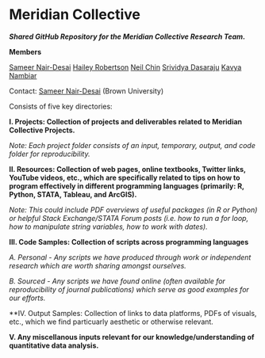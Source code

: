 # Meridian Collective
***Shared GitHub Repository for the Meridian Collective Research Team.***

**Members**

[Sameer Nair-Desai](https://sameernairdesai.wordpress.com/)
[Hailey Robertson](https://www.linkedin.com/in/hailey-robertson/)
[Neil Chin](https://www.linkedin.com/in/neil-chin-3b8822126/)
[Srividya Dasaraju](https://www.linkedin.com/in/srividya-dasaraju-580a05133/)
[Kavya Nambiar](https://www.linkedin.com/in/kavya-nambiar-188591121/)

Contact: [Sameer Nair-Desai](mailto:sameer_nair-desai@brown.edu?subject=[GitHub]%20Source%20Han%20Sans) (Brown University)

Consists of five key directories:

**I.      Projects: Collection of projects and deliverables related to Meridian Collective Projects.**

  *Note: Each project folder consists of an input, temporary, output, and code folder for reproducibility.*
  
**II.     Resources: Collection of web pages, online textbooks, Twitter links, YouTube videos, etc., which are specifically related to tips on how to program effectively in different programming languages (primarily: R, Python, STATA, Tableau, and ArcGIS).**

*Note: This could include PDF overviews of useful packages (in R or Python) or helpful Stack Exchange/STATA Forum posts (i.e. how to run a for loop, how to manipulate string variables, how to work with dates).*

**III.    Code Samples: Collection of scripts across programming languages**

   *A. Personal - Any scripts we have produced through work or independent research which are worth sharing amongst ourselves.*
   
   *B. Sourced - Any scripts we have found online (often available for reproducibility of journal publications) which serve as good examples for our efforts.*
    
**IV.     Output Samples: Collection of links to data platforms, PDFs of visuals, etc., which we find particuarly aesthetic or otherwise relevant.

**V.      Any miscellanous inputs relevant for our knowledge/understanding of quantitative data analysis.**
